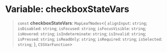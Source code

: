 # Variable: checkboxStateVars

> `const` **checkboxStateVars**: `MapLeafNodes`\<\{ `alignInput`: `string`; `isDisabled`: `string`; `isFocused`: `string`; `isFocusVisible`: `string`; `isHovered`: `string`; `isIndeterminate`: `string`; `isInvalid`: `string`; `isPressed`: `string`; `isReadOnly`: `string`; `isRequired`: `string`; `isSelected`: `string`; \}, `CSSVarFunction`\>
